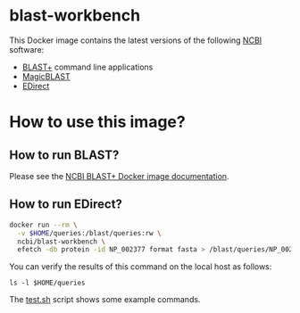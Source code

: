# blast-workbench

This Docker image contains the latest versions of the following [NCBI][1] software:

* [BLAST+][blast_man] command line applications
* [MagicBLAST][mb_doc]
* [EDirect][edir_doc]

# How to use this image?

## How to run BLAST?

Please see the [NCBI BLAST+ Docker image documentation][blast_docker].

## How to run EDirect?

  ```bash
  docker run --rm \
    -v $HOME/queries:/blast/queries:rw \
    ncbi/blast-workbench \
    efetch -db protein -id NP_002377 format fasta > /blast/queries/NP_002377.fsa'
  ```

You can verify the results of this command on the local host as follows:

  `ls -l $HOME/queries`


The [test.sh](./test.sh) script shows some example commands.

[1]: https://www.ncbi.nlm.nih.gov
[blast_man]: https://www.ncbi.nlm.nih.gov/books/NBK279690/
[mb_doc]: https://ncbi.github.io/magicblast/
[edir_doc]: https://dataguide.nlm.nih.gov/edirect/documentation.html
[blast_docker]: https://github.com/ncbi/docker/blob/master/blast/README.md
